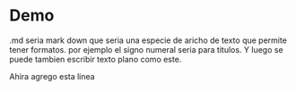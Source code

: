 # Demo

.md seria mark down que seria una especie de aricho de texto que permite tener formatos.
por ejemplo el signo numeral seria para titulos. Y luego se puede tambien escribir texto plano
como este.

Ahira agrego esta linea
